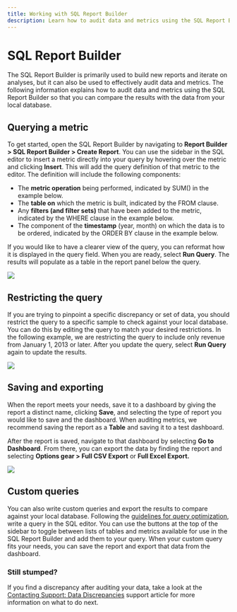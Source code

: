 ```yaml
---
title: Working with SQL Report Builder
description: Learn how to audit data and metrics using the SQL Report Builder so that you can compare the results with the data from your local database.
---
```

# SQL Report Builder

The SQL Report Builder is primarily used to build new reports and iterate on analyses, but it can also be used to effectively audit data and metrics. The following information explains how to audit data and metrics using the SQL Report Builder so that you can compare the results with the data from your local database.

## Querying a metric

To get started, open the SQL Report Builder by navigating to **Report Builder > SQL Report Builder > Create Report**. You can use the sidebar in the SQL editor to insert a metric directly into your query by hovering over the metric and clicking **Insert**. This will add the query definition of that metric to the editor. The definition will include the following components:

-  The **metric operation** being performed, indicated by SUM() in the example below.
-  The **table on** which the metric is built, indicated by the FROM clause.
-  Any **filters (and filter sets)** that have been added to the metric, indicated by the WHERE clause in the example below.
-  The component of the **timestamp** (year, month) on which the data is to be ordered, indicated by the ORDER BY clause in the example below.

If you would like to have a clearer view of the query, you can reformat how it is displayed in the query field. When you are ready, select **Run Query**. The results will populate as a table in the report panel below the query.

![](../../mbi/assets/gif1.gif)

## Restricting the query

If you are trying to pinpoint a specific discrepancy or set of data, you should restrict the query to a specific sample to check against your local database. You can do this by editing the query to match your desired restrictions. In the following example, we are restricting the query to include only revenue from January 1, 2013 or later. After you update the query, select **Run Query** again to update the results.

![](../../mbi/assets/gif2.gif)

## Saving and exporting

When the report meets your needs, save it to a dashboard by giving the report a distinct name, clicking **Save**, and selecting the type of report you would like to save and the dashboard. When auditing metrics, we recommend saving the report as a **Table** and saving it to a test dashboard.

After the report is saved, navigate to that dashboard by selecting **Go to Dashboard**. From there, you can export the data by finding the report and selecting **Options gear > Full CSV Export** or **Full Excel Export.**

![](../../mbi/assets/gif3.gif)

## Custom queries

You can also write custom queries and export the results to compare against your local database. Following the [guidelines for query optimization](../../best-practices/optimizing-your-sql-queries.md), write a query in the SQL editor. You can use the buttons at the top of the sidebar to toggle between lists of tables and metrics available for use in the SQL Report Builder and add them to your query. When your custom query fits your needs, you can save the report and export that data from the dashboard.

### Still stumped?

If you find a discrepancy after auditing your data, take a look at the [Contacting Support: Data Discrepancies](https://support.magento.com/hc/en-us/articles/360016505312) support article for more information on what to do next.
